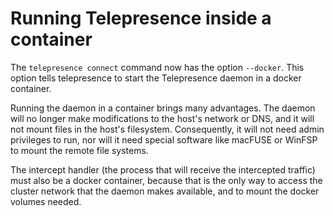 # Running Telepresence inside a container

The `telepresence connect` command now has the option `--docker`. This option tells telepresence to start the Telepresence daemon in a
docker container.

Running the daemon in a container brings many advantages. The daemon will no longer make modifications to the host's network or DNS, and
it will not mount files in the host's filesystem. Consequently, it will not need admin privileges to run, nor will it need special software
like macFUSE or WinFSP to mount the remote file systems.

The intercept handler (the process that will receive the intercepted traffic) must also be a docker container, because that is the only
way to access the cluster network that the daemon makes available, and to mount the docker volumes needed.
